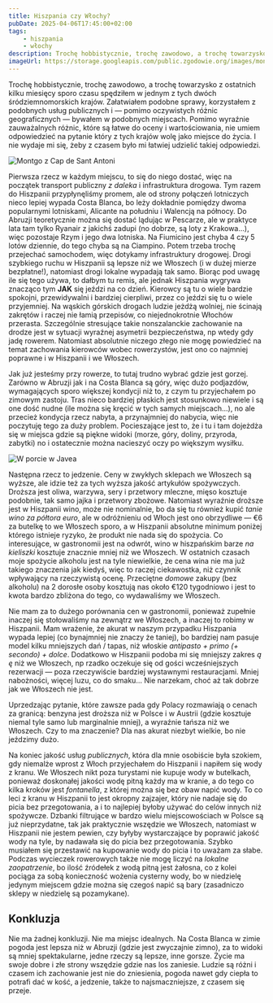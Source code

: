 ```yaml
---
title: Hiszpania czy Włochy?
pubDate: 2025-04-06T17:45:00+02:00
tags:
    - hiszpania
    - włochy
description: Trochę hobbistycznie, trochę zawodowo, a trochę towarzysko z ostatnich kilku miesięcy sporo czasu spędziłem w jednym z tych dwóch śródziemnomorskich krajów. Załatwiałem podobne sprawy, korzystałem z podobnych usług publicznych i &mdash; pomimo oczywistych różnic geograficznych &mdash; bywałem w podobnych miejscach. Pomimo wyraźnie zauważalnych różnic, które są łatwe do oceny i wartościowania, nie umiem odpowiedzieć na pytanie który z tych krajów wolę jako miejsce do życia. I nie wydaje mi się, żeby z czasem było mi łatwiej udzielić takiej odpowiedzi.
imageUrl: https://storage.googleapis.com/public.zgodowie.org/images/montgo-z-portu-w-javea.jpg
---
```


Trochę hobbistycznie, trochę zawodowo, a trochę towarzysko z ostatnich kilku miesięcy sporo czasu spędziłem w jednym z tych dwóch śródziemnomorskich krajów. Załatwiałem podobne sprawy, korzystałem z podobnych usług publicznych i &mdash; pomimo oczywistych różnic geograficznych &mdash; bywałem w podobnych miejscach. Pomimo wyraźnie zauważalnych różnic, które są łatwe do oceny i wartościowania, nie umiem odpowiedzieć na pytanie który z tych krajów wolę jako miejsce do życia. I nie wydaje mi się, żeby z czasem było mi łatwiej udzielić takiej odpowiedzi.

![Montgo z Cap de Sant Antoni](https://storage.googleapis.com/public.zgodowie.org/images/montgo-z-portu-w-javea.jpg 'Nasza góra Montgo, zwana Mongołem - widok z przylądka Św. Antoniego')

Pierwsza rzecz w każdym miejscu, to się do niego dostać, więc na początek transport publiczny _z daleka_ i infrastruktura drogowa. Tym razem do Hiszpanii przypłynęliśmy promem, ale od strony połączeń lotniczych nieco lepiej wypada Costa Blanca, bo leży dokładnie pomiędzy dwoma popularnymi lotniskami, Alicante na południu i Walencją na północy. Do Abruzji teoretycznie można się dostać lądując w Pescarze, ale w praktyce lata tam tylko Ryanair z jakichś zadupi (no dobrze, są loty z Krakowa...), więc pozostaje Rzym i jego dwa lotniska. Na Fiumicino jest chyba 4 czy 5 lotów dziennie, do tego chyba są na Ciampino. Potem trzeba trochę przejechać samochodem, więc dotykamy infrastruktury drogowej. Drogi szybkiego ruchu w Hiszpanii są lepsze niż we Włoszech (i w dużej mierze bezpłatne!), natomiast drogi lokalne wypadają tak samo. Biorąc pod uwagę ile się tego używa, to dałbym tu remis, ale jednak Hiszpania wygrywa znacząco tym **JAK** się jeździ na co dzień. Kierowcy są tu o wiele bardzie spokojni, przewidywalni i bardziej cierpliwi, przez co jeździ się tu o wiele przyjemniej. Na wąskich górskich drogach ludzie jeżdżą wolniej, nie ścinają zakrętów i raczej nie łamią przepisów, co niejednokrotnie Włochów przerasta. Szczególnie stresujące takie nonszalanckie zachowanie na drodze jest w sytuacji wyraźnej asymetrii bezpieczeństwa, np wtedy gdy jadę rowerem. Natomiast absolutnie niczego złego nie mogę powiedzieć na temat zachowania kierowców wobec rowerzystów, jest ono co najmniej poprawne i w Hiszpanii i we Włoszech.

Jak już jesteśmy przy rowerze, to tutaj trudno wybrać gdzie jest gorzej. Zarówno w Abruzji jak i na Costa Blanca są góry, więc dużo podjazdów, wymagających sporo większej kondycji niż to, z czym tu przyjechałem po zimowym zastoju. Tras nieco bardziej płaskich jest stosunkowo niewiele i są one dość nudne (ile można się kręcić w tych samych miejscach...), no ale przecież kondycja rzecz nabyta, a przynajmniej do nabycia, więc nie poczytuję tego za duży problem. Pocieszające jest to, że i tu i tam dojeżdża się w miejsca gdzie są piękne widoki (morze, góry, doliny, przyroda, zabytki) no i ostatecznie można nacieszyć oczy po większym wysiłku.

![W porcie w Javea](https://storage.googleapis.com/public.zgodowie.org/images/laweczka-w-porcie-w-javea.jpg 'Wieczorem w porcie w Javea')

Następna rzecz to jedzenie. Ceny w zwykłych sklepach we Włoszech są wyższe, ale idzie też za tych wyższa jakość artykułów spożywczych. Droższa jest oliwa, warzywa, sery i przetwory mleczne, mięso kosztuje podobnie, tak samo jajka i przetwory zbożowe. Natomiast wyraźnie droższe jest w Hiszpanii wino, może nie nominalnie, bo da się tu również kupić _tanie wino za półtora euro_, ale w odróżnieniu od Włoch jest ono obrzydliwe &mdash; €6 za butelkę to we Włoszech sporo, a w Hiszpanii absolutne minimum poniżej którego istnieje ryzyko, że produkt nie nada się do spożycia. Co interesujące, w gastronomii jest na odwrót, wino w hiszpańskim barze _na kieliszki_ kosztuje znacznie mniej niż we Włoszech. W ostatnich czasach moje spożycie alkoholu jest na tyle niewielkie, że cena wina nie ma już takiego znaczenia jak kiedyś, więc to raczej ciekawostka, niż czynnik wpływający na rzeczywistą ocenę. Przeciętne _domowe_ zakupy (bez alkoholu) na 2 dorosłe osoby kosztują nas około €120 tygodniowo i jest to kwota bardzo zbliżona do tego, co wydawaliśmy we Włoszech.

Nie mam za to dużego porównania cen w gastronomii, ponieważ zupełnie inaczej się stołowaliśmy na zewnątrz we Włoszech, a inaczej to robimy w Hiszpanii. Mam wrażenie, że akurat w naszym przypadku Hiszpania wypada lepiej (co bynajmniej nie znaczy że taniej), bo bardziej nam pasuje model kilku mniejszych dań / tapas, niż włoskie _antipasto + primo (+ secondo) + dolce_. Dodatkowo w Hiszpanii podoba mi się mniejszy zakres _ą ę_ niż we Włoszech, np rzadko oczekuje się od gości wcześniejszych rezerwacji &mdash; poza rzeczywiście bardziej wystawnymi restauracjami. Mniej nabożności, więcej luzu, co do smaku... Nie narzekam, choć aż tak dobrze jak we Włoszech nie jest.

Uprzedzając pytanie, które zawsze pada gdy Polacy rozmawiają o cenach za granicą: benzyna jest droższa niż w Polsce i w Austrii (gdzie kosztuje niemal tyle samo lub marginalnie mniej), a wyraźnie tańsza niż we Włoszech. Czy to ma znaczenie? Dla nas akurat niezbyt wielkie, bo nie jeździmy dużo.

Na koniec jakość usług _publicznych_, która dla mnie osobiście była szokiem, gdy niemalże wprost z Włoch przyjechałem do Hiszpanii i napiłem się wody z kranu. We Włoszech nikt poza turystami nie kupuje wody w butelkach, ponieważ doskonałej jakości wodę pitną każdy ma w kranie, a do tego co kilka kroków jest _fontanella_, z której można się bez obaw napić wody. To co leci z kranu w Hiszpanii to jest okropny zajzajer, który nie nadaje się do picia bez przegotowania, a i to najlepiej byłoby używać do celów innych niż spożywcze. Dzbanki filtrujące w bardzo wielu miejscowościach w Polsce są już nieprzydatne, tak jak praktycznie wszędzie we Włoszech, natomiast w Hiszpanii nie jestem pewien, czy byłyby wystarczające by poprawić jakość wody na tyle, by nadawała się do picia bez przegotowania. Szybko musiałem się przestawić na kupowanie wody do picia i to uważam za słabe. Podczas wycieczek rowerowych także nie mogę liczyć na _lokalne zaopatrzenie_, bo ilość źródełek z wodą pitną jest żałosna, co z kolei pociąga za sobą konieczność wożenia cysterny wody, bo w niedzielę jedynym miejscem gdzie można się czegoś napić są bary (zasadniczo sklepy w niedzielę są pozamykane).

## Konkluzja

Nie ma żadnej konkluzji. Nie ma miejsc idealnych. Na Costa Blanca w zimie pogoda jest lepsza niż w Abruzji (gdzie jest zwyczajnie zimno), za to widoki są mniej spektakularne, jedne rzeczy są lepsze, inne gorsze. Życie ma swoje dobre i złe strony wszędzie gdzie nas los zaniesie. Ludzie są różni i czasem ich zachowanie jest nie do zniesienia, pogoda nawet gdy ciepła to potrafi dać w kość, a jedzenie, także to najsmaczniejsze, z czasem się przeje.
